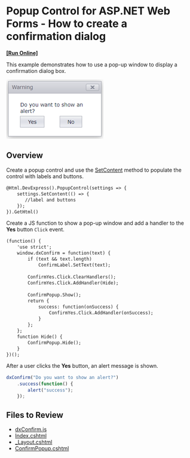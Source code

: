 # Popup Control for ASP.NET Web Forms - How to create a confirmation dialog
<!-- run online -->
**[[Run Online]](https://codecentral.devexpress.com/t546332/)**
<!-- run online end -->

This example demonstrates how to use a pop-up window to display a confirmation dialog box.

![Confirmation dialog](confirmationDialog.png)

## Overview

Create a popup control and use the [SetContent](https://docs.devexpress.com/AspNetMvc/DevExpress.Web.Mvc.PopupControlSettingsBase.SetContent.overloads) method to populate the control with labels and buttons.

```cshtml
@Html.DevExpress().PopupControl(settings => {
    settings.SetContent(() => {
       //label and buttons
    });
}).GetHtml()
```

Create a JS function to show a pop-up window and add a handler to the **Yes** button `Click` event.

```cshtml
(function() {
    'use strict';
    window.dxConfirm = function(text) {
        if (text && text.length)
            ConfirmLabel.SetText(text);

        ConfirmYes.Click.ClearHandlers();
        ConfirmYes.Click.AddHandler(Hide);

        ConfirmPopup.Show();
        return {
            success: function(onSuccess) {
                ConfirmYes.Click.AddHandler(onSuccess);
            }
        };
    };
    function Hide() {
        ConfirmPopup.Hide();
    }
})();
```

After a user clicks the **Yes** button, an alert message is shown.

```js
dxConfirm("Do you want to show an alert?")
    .success(function() {
        alert("success");
    });

```

## Files to Review

* [dxConfirm.js](./CS/T545638/Scripts/dxConfirm.js)
* [Index.cshtml](./CS/T545638/Views/Home/Index.cshtml)
* [_Layout.cshtml](./CS/T545638/Views/Shared/_Layout.cshtml)
* [ConfirmPopup.cshtml](./CS/T545638/Views/Shared/ConfirmPopup.cshtml)
